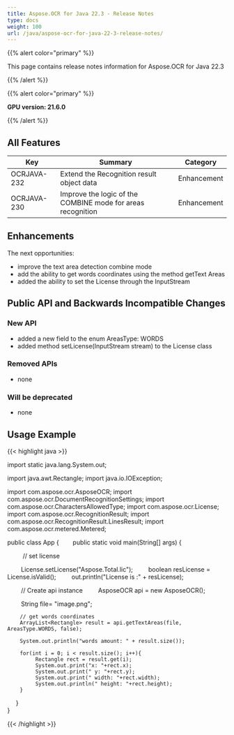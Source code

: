 ```yaml
---
title: Aspose.OCR for Java 22.3 - Release Notes
type: docs
weight: 100
url: /java/aspose-ocr-for-java-22-3-release-notes/
---
```


{{% alert color="primary" %}}

This page contains release notes information for Aspose.OCR for Java 22.3

{{% /alert %}}

{{% alert color="primary" %}}

**GPU version: 21.6.0**

{{% /alert %}}

## All Features

|Key|Summary|Category|
|---|---|---|
|OCRJAVA-232| Extend the Recognition result object data |Enhancement|
|OCRJAVA-230| Improve the logic of the COMBINE mode for areas recognition |Enhancement|

## Enhancements

The next opportunities:

- improve the text area detection combine mode
- add the ability to get words coordinates using the method getText Areas
- added the ability to set the License through the InputStream

## Public API and Backwards Incompatible Changes

### New API

- added a new field to the enum AreasType: WORDS
- added method setLicense(InputStream stream) to the License class


### Removed APIs

- none


### Will be deprecated

- none

## Usage Example

{{< highlight java >}}

import static java.lang.System.out;

import java.awt.Rectangle;
import java.io.IOException;

import com.aspose.ocr.AsposeOCR;
import com.aspose.ocr.DocumentRecognitionSettings;
import com.aspose.ocr.CharactersAllowedType;
import com.aspose.ocr.License;
import com.aspose.ocr.RecognitionResult;
import com.aspose.ocr.RecognitionResult.LinesResult;
import com.aspose.ocr.metered.Metered;


public class App {
       public static void main(String[] args) {

         // set license    

        License.setLicense("Aspose.Total.lic");
        boolean resLicense = License.isValid();
        out.println("License is :" + resLicense);


        // Create api instance
        AsposeOCR api = new AsposeOCR();

        String file= "image.png";		
		
	    // get words coordinates
        ArrayList<Rectangle> result = api.getTextAreas(file, AreasType.WORDS, false);
		
		System.out.println("words amount: " + result.size());
		
		for(int i = 0; i < result.size(); i++){
    		 Rectangle rect = result.get(i);
    		 System.out.print("x: "+rect.x);
			 System.out.print(" y: "+rect.y);
			 System.out.print(" width: "+rect.width);
			 System.out.println(" height: "+rect.height);
    	}
    	}	
	}

{{< /highlight >}}
